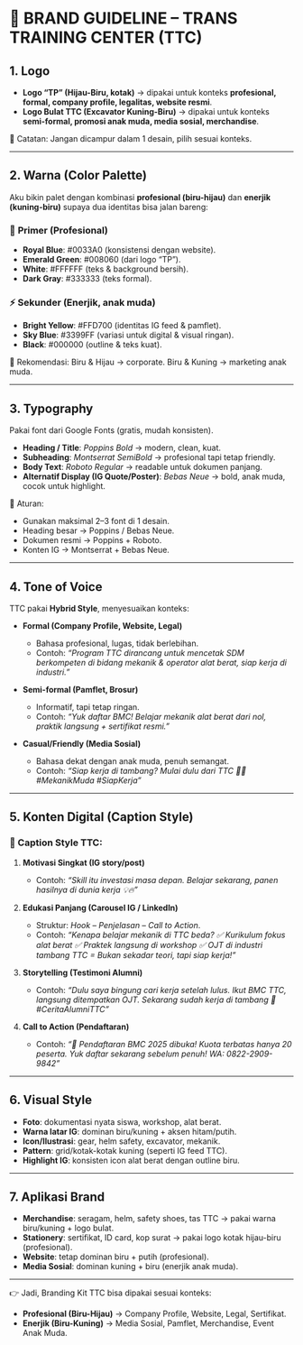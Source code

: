 # 🎨 BRAND GUIDELINE – TRANS TRAINING CENTER (TTC)

## 1. Logo

* **Logo “TP” (Hijau-Biru, kotak)** → dipakai untuk konteks **profesional, formal, company profile, legalitas, website resmi**.
* **Logo Bulat TTC (Excavator Kuning-Biru)** → dipakai untuk konteks **semi-formal, promosi anak muda, media sosial, merchandise**.

📌 Catatan: Jangan dicampur dalam 1 desain, pilih sesuai konteks.

---

## 2. Warna (Color Palette)

Aku bikin palet dengan kombinasi **profesional (biru-hijau)** dan **enerjik (kuning-biru)** supaya dua identitas bisa jalan bareng:

### 🎯 **Primer (Profesional)**

* **Royal Blue**: #0033A0 (konsistensi dengan website).
* **Emerald Green**: #008060 (dari logo “TP”).
* **White**: #FFFFFF (teks & background bersih).
* **Dark Gray**: #333333 (teks formal).

### ⚡ **Sekunder (Enerjik, anak muda)**

* **Bright Yellow**: #FFD700 (identitas IG feed & pamflet).
* **Sky Blue**: #3399FF (variasi untuk digital & visual ringan).
* **Black**: #000000 (outline & teks kuat).

📌 Rekomendasi: Biru & Hijau → corporate. Biru & Kuning → marketing anak muda.

---

## 3. Typography

Pakai font dari Google Fonts (gratis, mudah konsisten).

* **Heading / Title**: *Poppins Bold* → modern, clean, kuat.
* **Subheading**: *Montserrat SemiBold* → profesional tapi tetap friendly.
* **Body Text**: *Roboto Regular* → readable untuk dokumen panjang.
* **Alternatif Display (IG Quote/Poster)**: *Bebas Neue* → bold, anak muda, cocok untuk highlight.

📌 Aturan:

* Gunakan maksimal 2–3 font di 1 desain.
* Heading besar → Poppins / Bebas Neue.
* Dokumen resmi → Poppins + Roboto.
* Konten IG → Montserrat + Bebas Neue.

---

## 4. Tone of Voice

TTC pakai **Hybrid Style**, menyesuaikan konteks:

* **Formal (Company Profile, Website, Legal)**

  * Bahasa profesional, lugas, tidak berlebihan.
  * Contoh: *“Program TTC dirancang untuk mencetak SDM berkompeten di bidang mekanik & operator alat berat, siap kerja di industri.”*

* **Semi-formal (Pamflet, Brosur)**

  * Informatif, tapi tetap ringan.
  * Contoh: *“Yuk daftar BMC! Belajar mekanik alat berat dari nol, praktik langsung + sertifikat resmi.”*

* **Casual/Friendly (Media Sosial)**

  * Bahasa dekat dengan anak muda, penuh semangat.
  * Contoh: *“Siap kerja di tambang? Mulai dulu dari TTC 🚜💪 #MekanikMuda #SiapKerja”*

---

## 5. Konten Digital (Caption Style)

### 📌 Caption Style TTC:

1. **Motivasi Singkat (IG story/post)**

   * Contoh: *“Skill itu investasi masa depan. Belajar sekarang, panen hasilnya di dunia kerja 💡🔥”*

2. **Edukasi Panjang (Carousel IG / LinkedIn)**

   * Struktur: *Hook – Penjelasan – Call to Action*.
   * Contoh:
     *“Kenapa belajar mekanik di TTC beda?
     ✅ Kurikulum fokus alat berat
     ✅ Praktek langsung di workshop
     ✅ OJT di industri tambang
     TTC = Bukan sekadar teori, tapi siap kerja!”*

3. **Storytelling (Testimoni Alumni)**

   * Contoh: *“Dulu saya bingung cari kerja setelah lulus. Ikut BMC TTC, langsung ditempatkan OJT. Sekarang sudah kerja di tambang 🚀 #CeritaAlumniTTC”*

4. **Call to Action (Pendaftaran)**

   * Contoh: *“🚨 Pendaftaran BMC 2025 dibuka! Kuota terbatas hanya 20 peserta. Yuk daftar sekarang sebelum penuh! WA: 0822-2909-9842”*

---

## 6. Visual Style

* **Foto**: dokumentasi nyata siswa, workshop, alat berat.
* **Warna latar IG**: dominan biru/kuning + aksen hitam/putih.
* **Icon/Ilustrasi**: gear, helm safety, excavator, mekanik.
* **Pattern**: grid/kotak-kotak kuning (seperti IG feed TTC).
* **Highlight IG**: konsisten icon alat berat dengan outline biru.

---

## 7. Aplikasi Brand

* **Merchandise**: seragam, helm, safety shoes, tas TTC → pakai warna biru/kuning + logo bulat.
* **Stationery**: sertifikat, ID card, kop surat → pakai logo kotak hijau-biru (profesional).
* **Website**: tetap dominan biru + putih (profesional).
* **Media Sosial**: dominan kuning + biru (enerjik anak muda).

---

👉 Jadi, Branding Kit TTC bisa dipakai sesuai konteks:

* **Profesional (Biru-Hijau)** → Company Profile, Website, Legal, Sertifikat.
* **Enerjik (Biru-Kuning)** → Media Sosial, Pamflet, Merchandise, Event Anak Muda.
